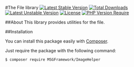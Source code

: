 #The File library
[![Latest Stable Version](http://poser.pugx.org/msgframework/file/v)](https://packagist.org/packages/msgframework/file)
[![Total Downloads](http://poser.pugx.org/msgframework/file/downloads)](https://packagist.org/packages/msgframework/file)
[![Latest Unstable Version](http://poser.pugx.org/msgframework/file/v/unstable)](https://packagist.org/packages/msgframework/file)
[![License](http://poser.pugx.org/msgframework/file/license)](https://packagist.org/packages/msgframework/file)
[![PHP Version Require](http://poser.pugx.org/msgframework/file/require/php)](https://packagist.org/packages/msgframework/file)

##About
This library provides utilities for the file.

##Installation

You can install this package easily with [Composer](https://getcomposer.org/).

Just require the package with the following command:

    $ composer require MSGFramework/ImageHelper
